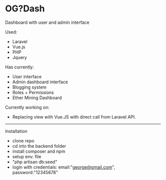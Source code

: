 # OG?Dash

Dashboard with user and admin interface

Used:
- Laravel
- Vue.js
- PHP
- Jquery

Has currently:
- User interface
- Admin dashboard interface
- Blogging system
- Roles + Permissions
- Ether Mining Dashboard

Currently working on:
- Replacing view with Vue.JS with direct call from Laravel API.


--------------------------
Installation
- clone repo
- cd into the backend folder
- install composer and npm
- setup env. file
- "php artisan db:seed"
- login with credentials: email:"george@gmail.com", password:"12345678"

